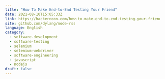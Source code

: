 ```yaml
---
title: "How To Make End-to-End Testing Your Friend"
date: 2021-08-10T15:05:33Z
link: https://hackernoon.com/how-to-make-end-to-end-testing-your-friend?source=rss&utm_medium=RSS&utm_source=news.12bit.vn
site: github.com/dylang/node-rss
language: English
category:
  - software-development
  - software-testing
  - selenium
  - selenium-webdriver
  - software-engineering
  - javascript
  - nodejs
draft: false
---
```

